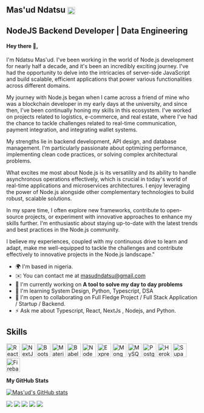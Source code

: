<!-- ## Mas'ud Ndatsu 👋 | Backend Developer | Data Engineering | Devops | Nodejs | Express | JavaScript -->
## Mas'ud Ndatsu [<img class="emoji" title=":bowtie:" alt=":bowtie:" src="https://github.githubassets.com/images/icons/emoji/bowtie.png" width="20" height="20" align="absmiddle">](https://github.com/anudeepsamaiya)
## NodeJS Backend Developer | Data Engineering 

#### Hey there 👋,
I'm Ndatsu Mas'ud. I've been working in the world of Node.js development for nearly half a decade, and it's been an incredibly exciting journey. I've had the opportunity to delve into the intricacies of server-side JavaScript and build scalable, efficient applications that power various functionalities across different domains.

My journey with Node.js began when I came across a friend of mine who was a blockchain developer in my early days at the university, and since then, I've been continually honing my skills in this ecosystem. I've worked on projects related to logistics, e-commerce, and real estate, where I've had the chance to tackle challenges related to real-time communication, payment integration, and integrating wallet systems.

My strengths lie in  backend development, API design, and database management. I'm particularly passionate about  optimizing performance, implementing clean code practices, or solving complex architectural problems.

What excites me most about Node.js is its versatility and its ability to handle asynchronous operations effectively, which is crucial in today's world of real-time applications and microservices architectures. I enjoy leveraging the power of Node.js alongside other complementary technologies to build robust, scalable solutions.

In my spare time, I often explore new frameworks, contribute to open-source projects, or experiment with innovative approaches to enhance my skills further. I'm enthusiastic about staying up-to-date with the latest trends and best practices in the Node.js community.

I believe my experiences, coupled with my continuous drive to learn and adapt, make me well-equipped to tackle the challenges and contribute effectively to innovative projects in the Node.js landscape." 

* 🌍  I'm based in nigeria.
* ✉️  You can contact me at [masudndatsu@gmail.com](mailto:masudndatsu@gmail.com)
* 🚀  I'm currently working on **A tool to solve my day to day problems**
* 🧠  I'm learning System Design, Python, Typescript, DSA
* 🤝  I'm open to collaborating on Full Fledge Project / Full Stack Application / Startup / Backend.
* ⚡  Ask me about Typescript, React, NextJs , Nodejs, and Python.

## Skills
<a href="https://reactjs.org/" target="_blank" rel="noreferrer"><img src="https://raw.githubusercontent.com/danielcranney/readme-generator/main/public/icons/skills/react-colored.svg" width="36" height="36" alt="React" /></a>
<a href="https://nextjs.org/docs" target="_blank" rel="noreferrer"><img src="https://raw.githubusercontent.com/danielcranney/readme-generator/main/public/icons/skills/nextjs-colored-dark.svg" width="36" height="36" alt="NextJs" /></a>
<a href="https://getbootstrap.com/" target="_blank" rel="noreferrer"><img src="https://raw.githubusercontent.com/danielcranney/readme-generator/main/public/icons/skills/bootstrap-colored.svg" width="36" height="36" alt="Bootstrap" /></a>
<a href="https://mui.com/" target="_blank" rel="noreferrer"><img src="https://raw.githubusercontent.com/danielcranney/readme-generator/main/public/icons/skills/materialui-colored.svg" width="36" height="36" alt="Material UI" /></a>
<a href="https://babeljs.io/" target="_blank" rel="noreferrer"><img src="https://raw.githubusercontent.com/danielcranney/readme-generator/main/public/icons/skills/babel-colored-dark.svg" width="36" height="36" alt="Babel" /></a>
<a href="https://nodejs.org/en/" target="_blank" rel="noreferrer"><img src="https://raw.githubusercontent.com/danielcranney/readme-generator/main/public/icons/skills/nodejs-colored.svg" width="36" height="36" alt="NodeJS" /></a>
<a href="https://expressjs.com/" target="_blank" rel="noreferrer"><img src="https://raw.githubusercontent.com/danielcranney/readme-generator/main/public/icons/skills/express-colored-dark.svg" width="36" height="36" alt="Express" /></a>
<a href="https://www.mongodb.com/" target="_blank" rel="noreferrer"><img src="https://raw.githubusercontent.com/danielcranney/readme-generator/main/public/icons/skills/mongodb-colored.svg" width="36" height="36" alt="MongoDB" /></a>
<a href="https://www.mysql.com/" target="_blank" rel="noreferrer"><img src="https://raw.githubusercontent.com/danielcranney/readme-generator/main/public/icons/skills/mysql-colored.svg" width="36" height="36" alt="MySQL" /></a>
<a href="https://www.postgresql.org/" target="_blank" rel="noreferrer"><img src="https://raw.githubusercontent.com/danielcranney/readme-generator/main/public/icons/skills/postgresql-colored.svg" width="36" height="36" alt="PostgreSQL" /></a>
<a href="https://www.heroku.com/" target="_blank" rel="noreferrer"><img src="https://raw.githubusercontent.com/danielcranney/readme-generator/main/public/icons/skills/heroku-colored.svg" width="36" height="36" alt="Heroku" /></a>
<a href="https://supabase.io/" target="_blank" rel="noreferrer"><img src="https://raw.githubusercontent.com/danielcranney/readme-generator/main/public/icons/skills/supabase-colored.svg" width="36" height="36" alt="Supabase" /></a>
<a href="https://firebase.google.com/" target="_blank" rel="noreferrer"><img src="https://raw.githubusercontent.com/danielcranney/readme-generator/main/public/icons/skills/firebase-colored.svg" width="36" height="36" alt="Firebase" /></a>

<b>My GitHub Stats</b>

<a href="http://www.github.com/Masud-Ndatsu"><img src="https://github-readme-stats.vercel.app/api?username=Masud-Ndatsu&show_icons=true&hide=&count_private=true&title_color=facc15&text_color=facc15&icon_color=f97316&bg_color=000000&hide_border=true&show_icons=true" alt="Mas'ud's GitHub stats" /></a>


![](https://github-profile-summary-cards.vercel.app/api/cards/profile-details?username=Masud-Ndatsu&theme=dracula)
![](https://github-profile-summary-cards.vercel.app/api/cards/repos-per-language?username=Masud-Ndatsu&theme=dracula)
![](https://github-profile-summary-cards.vercel.app/api/cards/most-commit-language?username=Masud-Ndatsu&theme=dracula)
![](https://github-profile-summary-cards.vercel.app/api/cards/stats?username=Masud-Ndatsu&theme=dracula)
![](https://github-profile-summary-cards.vercel.app/api/cards/productive-time?username=Masud-Ndatsu&theme=dracula)
